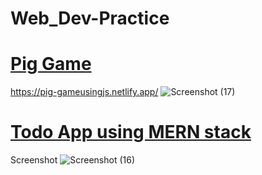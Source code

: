 # Web_Dev-Practice
[<h1>Pig Game</h1>](/Pig%20Game/README.md) https://pig-gameusingjs.netlify.app/
![Screenshot (17)](https://user-images.githubusercontent.com/42577922/153879769-1312610a-d42b-4473-a09d-fbbee6b46d77.png)


[<h1>Todo App using MERN stack </h1>](/todoapp/README.md)

Screenshot ![Screenshot (16)](https://user-images.githubusercontent.com/42577922/153876503-d8b4eaa1-b766-443e-a8f7-47aff979dbfb.png)
